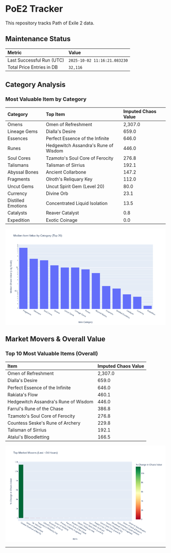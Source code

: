 # PoE2 Tracker

This repository tracks Path of Exile 2 data.

## Maintenance Status

<!-- START_MAINTENANCE -->
| Metric | Value |
|:---|:---|
| Last Successful Run (UTC) | `2025-10-02 11:16:21.083230` |
| Total Price Entries in DB | `32,116` |

<!-- END_MAINTENANCE -->

## Category Analysis

<!-- START_CATEGORY_ANALYSIS -->
### Most Valuable Item by Category
| Category | Top Item | Imputed Chaos Value |
| :--- | :--- | :--- |
| Omens | Omen of Refreshment | 2,307.0 |
| Lineage Gems | Dialla's Desire | 659.0 |
| Essences | Perfect Essence of the Infinite | 646.0 |
| Runes | Hedgewitch Assandra's Rune of Wisdom | 446.0 |
| Soul Cores | Tzamoto's Soul Core of Ferocity | 276.8 |
| Talismans | Talisman of Sirrius | 192.1 |
| Abyssal Bones | Ancient Collarbone | 147.2 |
| Fragments | Olroth's Reliquary Key | 112.0 |
| Uncut Gems | Uncut Spirit Gem (Level 20) | 80.0 |
| Currency | Divine Orb | 23.1 |
| Distilled Emotions | Concentrated Liquid Isolation | 13.5 |
| Catalysts | Reaver Catalyst | 0.8 |
| Expedition | Exotic Coinage | 0.0 |


![Category Analysis Chart](charts/category_analysis.png)
<!-- END_CATEGORY_ANALYSIS -->

## Market Movers & Overall Value

<!-- START_ANALYSIS -->
### Top 10 Most Valuable Items (Overall)
| Item | Imputed Chaos Value |
| :--- | :--- |
| Omen of Refreshment | 2,307.0 |
| Dialla's Desire | 659.0 |
| Perfect Essence of the Infinite | 646.0 |
| Rakiata's Flow | 460.1 |
| Hedgewitch Assandra's Rune of Wisdom | 446.0 |
| Farrul's Rune of the Chase | 386.8 |
| Tzamoto's Soul Core of Ferocity | 276.8 |
| Countess Seske's Rune of Archery | 229.8 |
| Talisman of Sirrius | 192.1 |
| Atalui's Bloodletting | 166.5 |


![Market Movers Chart](charts/market_movers.png)
<!-- END_ANALYSIS -->

---
